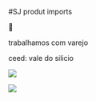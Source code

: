 #SJ produt imports


💙



trabalhamos com varejo



ceed: vale do silicio

![](https://media.tenor.com/Qe7ri1t7cqIAAAAM/love-you.gif)

![](https://media.tenor.com/M4rm7V4kEOsAAAAj/welcome-welcome-to-my-profile.gif)
